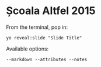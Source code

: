 
# Școala Altfel 2015

From the terminal, pop in:

  ```yo reveal:slide "Slide Title"```

Available options:

 ```--markdown --attributes --notes```
